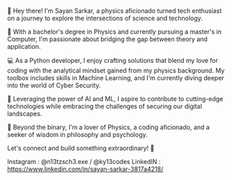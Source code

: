 👋 Hey there! I'm Sayan Sarkar, a physics aficionado turned tech enthusiast on a journey to explore the intersections of science and technology.

🔬 With a bachelor's degree in Physics and currently pursuing a master's in Computer, I'm passionate about bridging the gap between theory and application.

💻 As a Python developer, I enjoy crafting solutions that blend my love for coding with the analytical mindset gained from my physics background. My toolbox includes skills in Machine Learning, and I'm currently diving deeper into the world of Cyber Security.

🤖 Leveraging the power of AI and ML, I aspire to contribute to cutting-edge technologies while embracing the challenges of securing our digital landscapes.

🌌 Beyond the binary, I'm a lover of Physics, a coding aficionado, and a seeker of wisdom in philosophy and psychology.

Let's connect and build something extraordinary! 🚀


Instagram : @n13tzsch3.exe / @ky13codes
LinkedIN : https://www.linkedin.com/in/sayan-sarkar-3817a4218/
